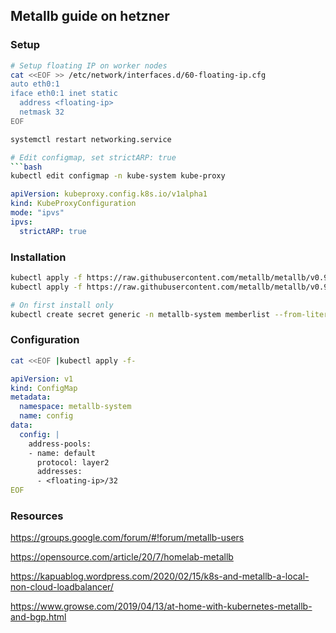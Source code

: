 ## Metallb guide on hetzner

### Setup

```bash
# Setup floating IP on worker nodes
cat <<EOF >> /etc/network/interfaces.d/60-floating-ip.cfg
auto eth0:1
iface eth0:1 inet static
  address <floating-ip>
  netmask 32
EOF

systemctl restart networking.service

# Edit configmap, set strictARP: true 
```bash
kubectl edit configmap -n kube-system kube-proxy
```

```yaml
apiVersion: kubeproxy.config.k8s.io/v1alpha1
kind: KubeProxyConfiguration
mode: "ipvs"
ipvs:
  strictARP: true
```

### Installation
```bash
kubectl apply -f https://raw.githubusercontent.com/metallb/metallb/v0.9.3/manifests/namespace.yaml
kubectl apply -f https://raw.githubusercontent.com/metallb/metallb/v0.9.3/manifests/metallb.yaml

# On first install only
kubectl create secret generic -n metallb-system memberlist --from-literal=secretkey="$(openssl rand -base64 128)"
```

### Configuration
```bash
cat <<EOF |kubectl apply -f-
```

```yaml
apiVersion: v1
kind: ConfigMap
metadata:
  namespace: metallb-system
  name: config
data:
  config: |
    address-pools:
    - name: default
      protocol: layer2
      addresses:
      - <floating-ip>/32
EOF
```

### Resources
https://groups.google.com/forum/#!forum/metallb-users

https://opensource.com/article/20/7/homelab-metallb

https://kapuablog.wordpress.com/2020/02/15/k8s-and-metallb-a-local-non-cloud-loadbalancer/

https://www.growse.com/2019/04/13/at-home-with-kubernetes-metallb-and-bgp.html
